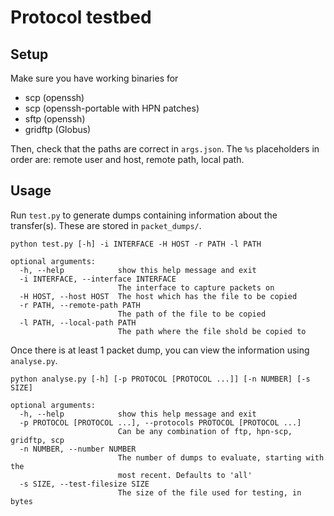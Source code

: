 # Protocol testbed

## Setup
Make sure you have working binaries for
+ scp (openssh)
+ scp (openssh-portable with HPN patches)
+ sftp (openssh)
+ gridftp (Globus)

Then, check that the paths are correct in `args.json`. The `%s` placeholders in order are: remote user and host, remote path, local path.

## Usage
Run `test.py` to generate dumps containing information about the transfer(s). These are stored in `packet_dumps/`.
```
python test.py [-h] -i INTERFACE -H HOST -r PATH -l PATH

optional arguments:
  -h, --help            show this help message and exit
  -i INTERFACE, --interface INTERFACE
                        The interface to capture packets on
  -H HOST, --host HOST  The host which has the file to be copied
  -r PATH, --remote-path PATH
                        The path of the file to be copied
  -l PATH, --local-path PATH
                        The path where the file shold be copied to
```

Once there is at least 1 packet dump, you can view the information using `analyse.py`.
```
python analyse.py [-h] [-p PROTOCOL [PROTOCOL ...]] [-n NUMBER] [-s SIZE]

optional arguments:
  -h, --help            show this help message and exit
  -p PROTOCOL [PROTOCOL ...], --protocols PROTOCOL [PROTOCOL ...]
                        Can be any combination of ftp, hpn-scp, gridftp, scp
  -n NUMBER, --number NUMBER
                        The number of dumps to evaluate, starting with the
                        most recent. Defaults to 'all'
  -s SIZE, --test-filesize SIZE
                        The size of the file used for testing, in bytes
```
